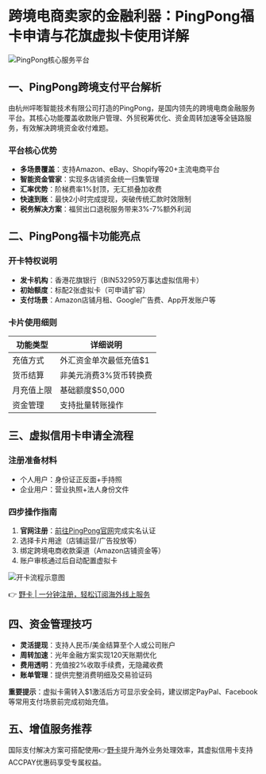 # 跨境电商卖家的金融利器：PingPong福卡申请与花旗虚拟卡使用详解

![PingPong核心服务平台](https://bbtdd.com/wp-content/uploads/img/070500235823584.webp)

## 一、PingPong跨境支付平台解析
由杭州呯嘭智能技术有限公司打造的PingPong，是国内领先的跨境电商金融服务平台。其核心功能覆盖收款账户管理、外贸税筹优化、资金周转加速等全链路服务，有效解决跨境资金收付难题。

### 平台核心优势
- **多场景覆盖**：支持Amazon、eBay、Shopify等20+主流电商平台
- **智能资金管家**：实现多店铺资金统一归集管理
- **汇率优势**：阶梯费率1%封顶，无汇损叠加收费
- **快速到账**：最快2小时完成提现，突破传统汇款时效限制
- **税务解决方案**：福贸出口退税服务带来3%-7%额外利润

## 二、PingPong福卡功能亮点
### 开卡特权说明
- **发卡机构**：香港花旗银行（BIN532959万事达虚拟信用卡）
- **初始额度**：标配2张虚拟卡（可申请扩容）
- **支付场景**：Amazon店铺月租、Google广告费、App开发账户等

### 卡片使用细则
| 功能类型        | 详细说明                  |
|-----------------|---------------------------|
| 充值方式        | 外汇资金单次最低充值$1   |
| 货币结算        | 非美元消费3%货币转换费    |
| 月充值上限      | 基础额度$50,000          |
| 资金管理        | 支持批量转账操作         |

## 三、虚拟信用卡申请全流程
### 注册准备材料
- 个人用户：身份证正反面+手持照
- 企业用户：营业执照+法人身份文件

### 四步操作指南
1. **官网注册**：[前往PingPong官网](https://bbtdd.com/yeka)完成实名认证
2. 选择卡片用途（店铺运营/广告投放等）
3. 绑定跨境电商收款渠道（Amazon店铺资金等）
4. 账户审核通过后自动配置虚拟卡

![开卡流程示意图](https://bbtdd.com/wp-content/uploads/img/684499673736.webp)

👉 [野卡 | 一分钟注册，轻松订阅海外线上服务](https://bbtdd.com/yeka)

## 四、资金管理技巧
- **灵活提现**：支持人民币/美金结算至个人或公司账户
- **周转加速**：光年金融方案实现120天账期优化
- **费用透明**：充值按2%收取手续费，无隐藏收费
- **账单管理**：提供完整消费明细及交易验证码

**重要提示**：虚拟卡需转入$1激活后方可显示安全码，建议绑定PayPal、Facebook等常用支付场景前完成初始充值。

## 五、增值服务推荐
国际支付解决方案可搭配使用👉[野卡](https://bbtdd.com/yeka)提升海外业务处理效率，其虚拟信用卡支持ACCPAY优惠码享受专属权益。